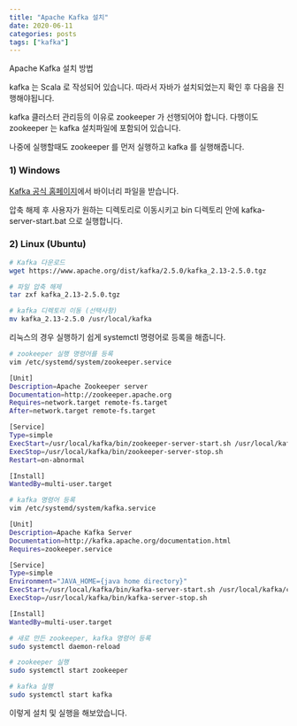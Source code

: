 ```yaml
---
title: "Apache Kafka 설치"
date: 2020-06-11
categories: posts
tags: ["kafka"]
---
```


Apache Kafka 설치 방법

kafka 는 Scala 로 작성되어 있습니다. 따라서 자바가 설치되었는지 확인 후 다음을 진행해야됩니다.

kafka 클러스터 관리등의 이유로 zookeeper 가 선행되어야 합니다. 다행이도 zookeeper 는 kafka 설치파일에 포함되어 있습니다. 

나중에 실행할때도 zookeeper 를 먼저 실행하고 kafka 를 실행해줍니다.

### 1) Windows

[Kafka 공식 홈페이지](https://kafka.apache.org/downloads)에서 바이너리 파일을 받습니다.

압축 해제 후 사용자가 원하는 디렉토리로 이동시키고 bin 디렉토리 안에 kafka-server-start.bat 으로 실행합니다.

### 2) Linux (Ubuntu)

```sh
# Kafka 다운로드
wget https://www.apache.org/dist/kafka/2.5.0/kafka_2.13-2.5.0.tgz 

# 파일 압축 해제
tar zxf kafka_2.13-2.5.0.tgz

# kafka 디렉토리 이동 (선택사항)
mv kafka_2.13-2.5.0 /usr/local/kafka
```

리눅스의 경우 실행하기 쉽게 systemctl 명령어로 등록을 해줍니다.

```sh
# zookeeper 실행 명령어를 등록
vim /etc/systemd/system/zookeeper.service

[Unit]
Description=Apache Zookeeper server
Documentation=http://zookeeper.apache.org
Requires=network.target remote-fs.target
After=network.target remote-fs.target

[Service]
Type=simple
ExecStart=/usr/local/kafka/bin/zookeeper-server-start.sh /usr/local/kafka/config/zookeeper.properties
ExecStop=/usr/local/kafka/bin/zookeeper-server-stop.sh
Restart=on-abnormal

[Install]
WantedBy=multi-user.target

# kafka 명령어 등록
vim /etc/systemd/system/kafka.service

[Unit]
Description=Apache Kafka Server
Documentation=http://kafka.apache.org/documentation.html
Requires=zookeeper.service

[Service]
Type=simple
Environment="JAVA_HOME={java home directory}"
ExecStart=/usr/local/kafka/bin/kafka-server-start.sh /usr/local/kafka/config/server.properties
ExecStop=/usr/local/kafka/bin/kafka-server-stop.sh

[Install]
WantedBy=multi-user.target

# 새로 만든 zookeeper, kafka 명령어 등록
sudo systemctl daemon-reload

# zookeeper 실행
sudo systemctl start zookeeper

# kafka 실행
sudo systemctl start kafka
```

이렇게 설치 및 실행을 해보았습니다.